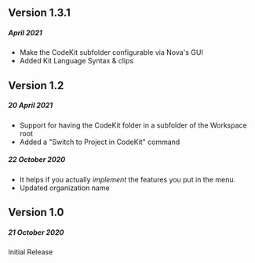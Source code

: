 ## Version 1.3.1

##### April 2021

- Make the CodeKit subfolder configurable via Nova's GUI
- Added Kit Language Syntax & clips

## Version 1.2

##### 20 April 2021

- Support for having the CodeKit folder in a subfolder of the Workspace root
- Added a "Switch to Project in CodeKit" command

##### 22 October 2020

- It helps if you actually *implement* the features you put in the menu.
- Updated organization name


## Version 1.0
##### 21 October 2020

Initial Release
